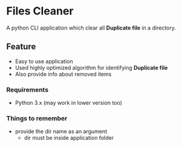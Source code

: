 # Files Cleaner
A python CLI application which clear all **Duplicate file** in a directory.

## Feature
- Easy to use application
- Used highly optimized algorithm for identifying **Duplicate file**
- Also provide info about removed items

### Requirements
- Python 3.x (may work in lower version too)

### Things to remember
- provide the dir name as an argument
  - dir must be inside application folder

